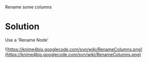 Rename some columns

# Solution #

Use a 'Rename Node'

![https://knime4bio.googlecode.com/svn/wiki/RenameColumns.png](https://knime4bio.googlecode.com/svn/wiki/RenameColumns.png)